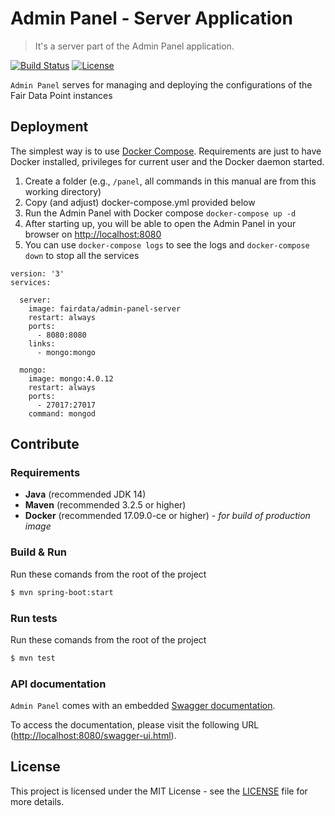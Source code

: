 # Admin Panel - Server Application

> It's a server part of the Admin Panel application.

[![Build Status](https://travis-ci.org/FAIRDataTeam/admin-panel-server.svg?branch=master)](https://travis-ci.org/FAIRDataTeam/admin-panel-server.svg?branch=master)
[![License](https://img.shields.io/badge/license-MIT-blue.svg)](LICENSE.md)

`Admin Panel` serves for managing and deploying the configurations of the Fair Data Point instances 

## Deployment

The simplest way is to use [Docker Compose](https://docs.docker.com/compose/). Requirements are just to have Docker installed, privileges for current user and the Docker daemon started.

1.  Create a folder (e.g., `/panel`, all commands in this manual are from this working directory)
2.  Copy (and adjust) docker-compose.yml provided below
3.  Run the Admin Panel with Docker compose `docker-compose up -d`
4.  After starting up, you will be able to open the Admin Panel in your browser on <http://localhost:8080>
5.  You can use `docker-compose logs` to see the logs and `docker-compose down` to stop all the services

```
version: '3'
services:

  server:
    image: fairdata/admin-panel-server
    restart: always
    ports:
      - 8080:8080
    links:
      - mongo:mongo

  mongo:
    image: mongo:4.0.12
    restart: always
    ports:
      - 27017:27017
    command: mongod
```

## Contribute

### Requirements

 - **Java** (recommended JDK 14)
 - **Maven** (recommended 3.2.5 or higher)
 - **Docker** (recommended 17.09.0-ce or higher) - *for build of production image*

### Build & Run

Run these comands from the root of the project

```bash
$ mvn spring-boot:start
```

### Run tests

Run these comands from the root of the project

```bash
$ mvn test
```

### API documentation
`Admin Panel` comes with an embedded [Swagger documentation](http://swagger.io/). 

To access the documentation, please visit the following URL ([http://localhost:8080/swagger-ui.html](http://localhost:8080/swagger-ui.html)).
 
## License
This project is licensed under the MIT License - see the [LICENSE](LICENSE) file for more details.
